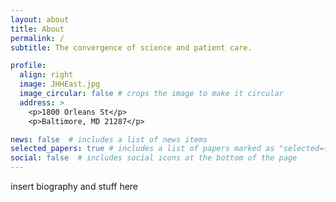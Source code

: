 ```yaml
---
layout: about
title: About
permalink: /
subtitle: The convergence of science and patient care.

profile:
  align: right
  image: JHHEast.jpg
  image_circular: false # crops the image to make it circular
  address: >
    <p>1800 Orleans St</p>
    <p>Baltimore, MD 21287</p>

news: false  # includes a list of news items
selected_papers: true # includes a list of papers marked as "selected={true}"
social: false  # includes social icons at the bottom of the page
---
```


insert biography and stuff here